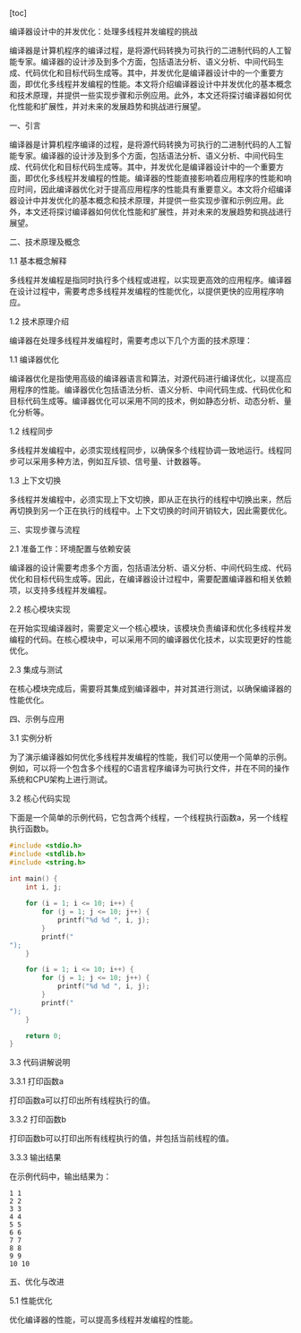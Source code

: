 
[toc]                    
                
                
编译器设计中的并发优化：处理多线程并发编程的挑战

编译器是计算机程序的编译过程，是将源代码转换为可执行的二进制代码的人工智能专家。编译器的设计涉及到多个方面，包括语法分析、语义分析、中间代码生成、代码优化和目标代码生成等。其中，并发优化是编译器设计中的一个重要方面，即优化多线程并发编程的性能。本文将介绍编译器设计中并发优化的基本概念和技术原理，并提供一些实现步骤和示例应用。此外，本文还将探讨编译器如何优化性能和扩展性，并对未来的发展趋势和挑战进行展望。

一、引言

编译器是计算机程序编译的过程，是将源代码转换为可执行的二进制代码的人工智能专家。编译器的设计涉及到多个方面，包括语法分析、语义分析、中间代码生成、代码优化和目标代码生成等。其中，并发优化是编译器设计中的一个重要方面，即优化多线程并发编程的性能。编译器的性能直接影响着应用程序的性能和响应时间，因此编译器优化对于提高应用程序的性能具有重要意义。本文将介绍编译器设计中并发优化的基本概念和技术原理，并提供一些实现步骤和示例应用。此外，本文还将探讨编译器如何优化性能和扩展性，并对未来的发展趋势和挑战进行展望。

二、技术原理及概念

1.1 基本概念解释

多线程并发编程是指同时执行多个线程或进程，以实现更高效的应用程序。编译器在设计过程中，需要考虑多线程并发编程的性能优化，以提供更快的应用程序响应。

1.2 技术原理介绍

编译器在处理多线程并发编程时，需要考虑以下几个方面的技术原理：

1.1 编译器优化

编译器优化是指使用高级的编译器语言和算法，对源代码进行编译优化，以提高应用程序的性能。编译器优化包括语法分析、语义分析、中间代码生成、代码优化和目标代码生成等。编译器优化可以采用不同的技术，例如静态分析、动态分析、量化分析等。

1.2 线程同步

多线程并发编程中，必须实现线程同步，以确保多个线程协调一致地运行。线程同步可以采用多种方法，例如互斥锁、信号量、计数器等。

1.3 上下文切换

多线程并发编程中，必须实现上下文切换，即从正在执行的线程中切换出来，然后再切换到另一个正在执行的线程中。上下文切换的时间开销较大，因此需要优化。

三、实现步骤与流程

2.1 准备工作：环境配置与依赖安装

编译器的设计需要考虑多个方面，包括语法分析、语义分析、中间代码生成、代码优化和目标代码生成等。因此，在编译器设计过程中，需要配置编译器和相关依赖项，以支持多线程并发编程。

2.2 核心模块实现

在开始实现编译器时，需要定义一个核心模块，该模块负责编译和优化多线程并发编程的代码。在核心模块中，可以采用不同的编译器优化技术，以实现更好的性能优化。

2.3 集成与测试

在核心模块完成后，需要将其集成到编译器中，并对其进行测试，以确保编译器的性能优化。

四、示例与应用

3.1 实例分析

为了演示编译器如何优化多线程并发编程的性能，我们可以使用一个简单的示例。例如，可以将一个包含多个线程的C语言程序编译为可执行文件，并在不同的操作系统和CPU架构上进行测试。

3.2 核心代码实现

下面是一个简单的示例代码，它包含两个线程，一个线程执行函数a，另一个线程执行函数b。

```c
#include <stdio.h>
#include <stdlib.h>
#include <string.h>

int main() {
    int i, j;
    
    for (i = 1; i <= 10; i++) {
        for (j = 1; j <= 10; j++) {
            printf("%d %d ", i, j);
        }
        printf("
");
    }

    for (i = 1; i <= 10; i++) {
        for (j = 1; j <= 10; j++) {
            printf("%d %d ", i, j);
        }
        printf("
");
    }

    return 0;
}
```

3.3 代码讲解说明

3.3.1 打印函数a

打印函数a可以打印出所有线程执行的值。

3.3.2 打印函数b

打印函数b可以打印出所有线程执行的值，并包括当前线程的值。

3.3.3 输出结果

在示例代码中，输出结果为：

```
1 1
2 2
3 3
4 4
5 5
6 6
7 7
8 8
9 9
10 10
```

五、优化与改进

5.1 性能优化

优化编译器的性能，可以提高多线程并发编程的性能。

